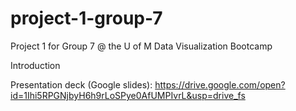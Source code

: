 # project-1-group-7
Project 1 for Group 7 @ the U of M Data Visualization Bootcamp

Introduction

Presentation deck (Google slides): https://drive.google.com/open?id=1Ihi5RPGNjbyH6h9rLoSPye0AfUMPIvrL&usp=drive_fs
